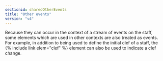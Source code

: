 ```yaml
---
sectionid: sharedOtherEvents
title: "Other events"
version: "v4"
---
```


Because they can occur in the context of a stream of events on the staff, some elements which are used in other contexts are also treated as events. For example, in addition to being used to define the initial clef of a staff, the {% include link elem="clef" %} element can also be used to indicate a clef change.

